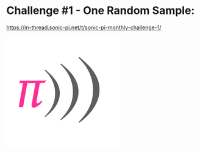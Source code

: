 # Challenge #1 - One Random Sample:
https://in-thread.sonic-pi.net/t/sonic-pi-monthly-challenge-1/

![alt text](https://raw.githubusercontent.com/binarysweets/sonic-pi-monthly-challenge/main/SonicPiLogo-300.png "Sonic Pi Logo")
